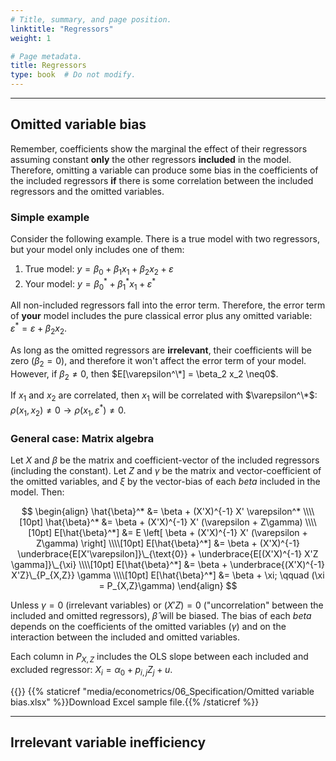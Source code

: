 ```yaml
---
# Title, summary, and page position.
linktitle: "Regressors"
weight: 1

# Page metadata.
title: Regressors
type: book  # Do not modify.
---
```




---

## Omitted variable bias

Remember, coefficients show the marginal the effect of their regressors assuming constant **only** the other regressors **included** in the model. Therefore, omitting a variable can produce some bias in the coefficients of the included regressors **if** there is some correlation between the included regressors and the omitted variables.

### Simple example

Consider the following example. There is a true model with two regressors, but your model only includes one of them:

1. True model: $y = \beta_0 + \beta_1 x_1 + \beta_2 x_2 + \varepsilon$
2. Your model: $y = \beta_0^* + \beta_1^* x_1 + \varepsilon ^*$

All non-included regressors fall into the error term. Therefore, the error term of **your** model includes the pure classical error plus any omitted variable: $\varepsilon^* = \varepsilon + \beta_2 x_2$.

As long as the omitted regressors are **irrelevant**, their coefficients will be zero $(\beta_2 = 0)$, and therefore it won't affect the error term of your model. However, if $\beta_2 \neq0$, then $E[\varepsilon^\*] = \beta_2 x_2 \neq0$.

If $x_1$ and $x_2$ are correlated, then $x_1$ will be correlated with $\varepsilon^\*$: $\rho(x_1, x_2) \neq 0 \rightarrow \rho(x_1, \varepsilon^*) \neq 0$.

### General case: Matrix algebra

Let $X$ and $\beta$ be the matrix and coefficient-vector of the included regressors (including the constant). Let $Z$ and $\gamma$ be the matrix and vector-coefficient of the omitted variables, and $\xi$ by the vector-bias of each $beta$ included in the model. Then:

$$
\begin{align}
\hat{\beta}^*    &= \beta + (X'X)^{-1} X' \varepsilon^* \\\\[10pt]
\hat{\beta}^*    &= \beta + (X'X)^{-1} X' (\varepsilon + Z\gamma) \\\\[10pt]
E[\hat{\beta}^*] &= E \left[ \beta + (X'X)^{-1} X' (\varepsilon + Z\gamma) \right] \\\\[10pt]
E[\hat{\beta}^*] &= \beta + (X'X)^{-1} \underbrace{E[X'\varepsilon]}\_{\text{0}} + \underbrace{E[(X'X)^{-1} X'Z \gamma]}\_{\xi} \\\\[10pt]
E[\hat{\beta}^*] &= \beta + \underbrace{(X'X)^{-1} X'Z}\_{P_{X,Z}} \gamma \\\\[10pt]
E[\hat{\beta}^*] &= \beta + \xi; \qquad (\xi = P_{X,Z}\gamma)
\end{align}
$$

Unless $\gamma=0$ (irrelevant variables) or $(X'Z)=0$ ("uncorrelation" between the included and omitted regressors), $\hat{\beta}$ will be biased. The bias of each $beta$ depends on the coefficients of the omitted variables $(\gamma)$ and on the interaction between the included and omitted variables.

Each column in $P_{X,Z}$ includes the OLS slope between each included and excluded regressor: $X_i  = \alpha_0 + p_{i,j} Z_j + u$.

{{<icon name="file-excel" pack="fas" >}} {{% staticref "media/econometrics/06_Specification/Omitted variable bias.xlsx" %}}Download Excel sample file.{{% /staticref %}}

---

## Irrelevant variable inefficiency
